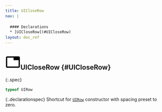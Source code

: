```yaml
---
title: UICloseRow
nav: |

  #### Declarations
  * [UICloseRow](#UICloseRow)
layout: doc_ref
---
```


## ![](/assets/icons/spec-var.svg)UICloseRow {#UICloseRow}
{:.spec}

```typescript
typeof UIRow
```
{:.declarationspec}
Shortcut for [`UIRow`](./UIRow) constructor with spacing preset to zero.

